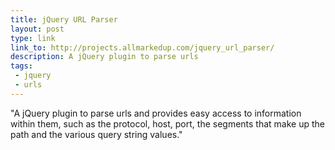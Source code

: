 ```yaml
---
title: jQuery URL Parser
layout: post
type: link
link_to: http://projects.allmarkedup.com/jquery_url_parser/
description: A jQuery plugin to parse urls
tags:
 - jquery
 - urls
---
```

"A jQuery plugin to parse urls and provides easy access to information within them, such as the protocol, host, port, the segments that make up the path and the various query string values."